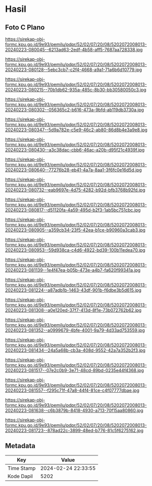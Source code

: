 # Hasil

## Foto C Plano

https://sirekap-obj-formc.kpu.go.id/9e93/pemilu/pdpr/52/02/07/20/08/5202072008013-20240223-080045--6213ad63-2edf-4b58-aff5-7687aa728338.jpg

https://sirekap-obj-formc.kpu.go.id/9e93/pemilu/pdpr/52/02/07/20/08/5202072008013-20240223-080128--5ebc3cb7-c2f4-4668-a9a1-71a6b6d10779.jpg

https://sirekap-obj-formc.kpu.go.id/9e93/pemilu/pdpr/52/02/07/20/08/5202072008013-20240223-080215--70b1db62-935a-485c-8b30-bb30580050c3.jpg

https://sirekap-obj-formc.kpu.go.id/9e93/pemilu/pdpr/52/02/07/20/08/5202072008013-20240223-080302--056365c2-b616-473a-9bfd-ab119db3730a.jpg

https://sirekap-obj-formc.kpu.go.id/9e93/pemilu/pdpr/52/02/07/20/08/5202072008013-20240223-080347--5d9a782e-c5e9-46c2-ab80-86d8b4e3a9e8.jpg

https://sirekap-obj-formc.kpu.go.id/9e93/pemilu/pdpr/52/02/07/20/08/5202072008013-20240223-080430--a3c38dac-cbb6-46ac-a20b-d95f21c4939f.jpg

https://sirekap-obj-formc.kpu.go.id/9e93/pemilu/pdpr/52/02/07/20/08/5202072008013-20240223-080640--77276b28-eb41-4a7a-8aa1-3f6fc0e16d5d.jpg

https://sirekap-obj-formc.kpu.go.id/9e93/pemilu/pdpr/52/02/07/20/08/5202072008013-20240223-080732--eab9697e-4d75-4282-b92d-bfb3768b92fd.jpg

https://sirekap-obj-formc.kpu.go.id/9e93/pemilu/pdpr/52/02/07/20/08/5202072008013-20240223-080817--d51120fa-4a59-495d-b2f3-1ab5bc751cbc.jpg

https://sirekap-obj-formc.kpu.go.id/9e93/pemilu/pdpr/52/02/07/20/08/5202072008013-20240223-080905--a359cb34-23f5-42ea-b1ce-b90960a3cab3.jpg

https://sirekap-obj-formc.kpu.go.id/9e93/pemilu/pdpr/52/02/07/20/08/5202072008013-20240223-080953--59d938ca-c4d6-4922-bd39-100b11edea70.jpg

https://sirekap-obj-formc.kpu.go.id/9e93/pemilu/pdpr/52/02/07/20/08/5202072008013-20240223-081139--1e4f47ea-b05b-473e-a4b7-fa620f99341a.jpg

https://sirekap-obj-formc.kpu.go.id/9e93/pemilu/pdpr/52/02/07/20/08/5202072008013-20240223-081224--a87adb1b-1463-43df-901b-f6dbe3b5d615.jpg

https://sirekap-obj-formc.kpu.go.id/9e93/pemilu/pdpr/52/02/07/20/08/5202072008013-20240223-081308--a0e120ed-37f7-413d-8f1e-73b072762b62.jpg

https://sirekap-obj-formc.kpu.go.id/9e93/pemilu/pdpr/52/02/07/20/08/5202072008013-20240223-081352--a0999679-4bfe-4001-9a79-4d33ad753559.jpg

https://sirekap-obj-formc.kpu.go.id/9e93/pemilu/pdpr/52/02/07/20/08/5202072008013-20240223-081434--24a5a68b-cb3a-408d-9552-42a7a352b2f3.jpg

https://sirekap-obj-formc.kpu.go.id/9e93/pemilu/pdpr/52/02/07/20/08/5202072008013-20240223-081517--07e2c0b9-3e71-48cd-89bd-0235e44f4368.jpg

https://sirekap-obj-formc.kpu.go.id/9e93/pemilu/pdpr/52/02/07/20/08/5202072008013-20240223-081557--f295c71f-47a8-44f4-81ce-c4f07777dbae.jpg

https://sirekap-obj-formc.kpu.go.id/9e93/pemilu/pdpr/52/02/07/20/08/5202072008013-20240223-081638--c6b3879b-8418-4930-a713-70f15aa80860.jpg

https://sirekap-obj-formc.kpu.go.id/9e93/pemilu/pdpr/52/02/07/20/08/5202072008013-20240223-081723--878ad22c-3899-48ed-b776-81c5f6275162.jpg


## Metadata

| Key        | Value               |
| ---------- | ------------------- |
| Time Stamp | 2024-02-24 22:33:55 |
| Kode Dapil | 5202                |



